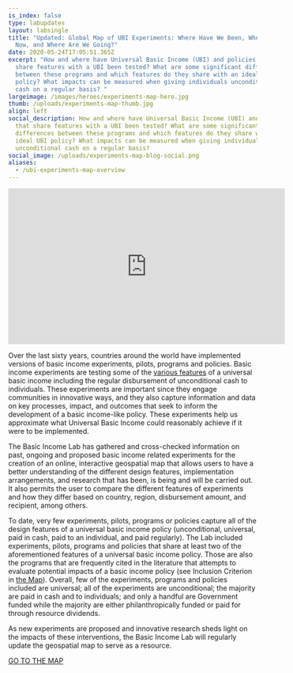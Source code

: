 ```yaml
---
is_index: false
type: labupdates
layout: labsingle
title: "Updated: Global Map of UBI Experiments: Where Have We Been, Where Are We
  Now, and Where Are We Going?"
date: 2020-05-24T17:05:51.365Z
excerpt: "How and where have Universal Basic Income (UBI) and policies that
  share features with a UBI been tested? What are some significant differences
  between these programs and which features do they share with an ideal UBI
  policy? What impacts can be measured when giving individuals unconditional
  cash on a regular basis? "
largeimage: /images/heroes/experiments-map-hero.jpg
thumb: /uploads/experiments-map-thumb.jpg
align: left
social_description: How and where have Universal Basic Income (UBI) and policies
  that share features with a UBI been tested? What are some significant
  differences between these programs and which features do they share with an
  ideal UBI policy? What impacts can be measured when giving individuals
  unconditional cash on a regular basis?
social_image: /uploads/experiments-map-blog-social.png
aliases:
  - /ubi-experiments-map-overview
---
```

<iframe width="560" height="315" src="https://www.youtube.com/embed/yqpjrZnyWFk" frameborder="0" allow="accelerometer; autoplay; clipboard-write; encrypted-media; gyroscope; picture-in-picture" allowfullscreen></iframe>

Over the last sixty years, countries around the world have implemented versions of basic income experiments, pilots, programs and policies. Basic income experiments are testing some of the [various features](https://basicincome.stanford.edu/about/what-is-ubi/) of a universal basic income including the regular disbursement of unconditional cash to individuals. These experiments are important since they engage communities in innovative ways, and they also capture information and data on key processes, impact, and outcomes that seek to inform the development of a basic income-like policy. These experiments help us approximate what Universal Basic Income could reasonably achieve if it were to be implemented.

The Basic Income Lab has gathered and cross-checked information on past, ongoing and proposed basic income related experiments for the creation of an online, interactive geospatial map that allows users to have a better understanding of the different design features, implementation arrangements, and research that has been, is being and will be carried out. It also permits the user to compare the different features of experiments and how they differ based on country, region, disbursement amount, and recipient, among others. 

To date, very few experiments, pilots, programs or policies capture all of the design features of a universal basic income policy (unconditional, universal, paid in cash, paid to an individual, and paid regularly). The Lab included experiments, pilots, programs and policies that share at least two of the aforementioned features of a universal basic income policy. Those are also the programs that are frequently cited in the literature that attempts to evaluate potential impacts of a basic income policy (see Inclusion Criterion in [the Map](https://basicincome.stanford.edu/experiments-map/)). Overall, few of the experiments, programs and policies included are universal; all of the experiments are unconditional; the majority are paid in cash and to individuals; and only a handful are Government funded while the majority are either philanthropically funded or paid for through resource dividends.

As new experiments are proposed and innovative research sheds light on the impacts of these interventions, the Basic Income Lab will regularly update the geospatial map to serve as a resource.

<div class="w-100 d-flex flex-column justify-content-center btn-w-bg mt-4" style="background-image: url('/images/heroes/experiments-map-hero.jpg'); background-size: cover;">
  <div class="bg-overlay">
      <a class="d-flex justify-content-center align-items-center btn btn-primary mx-auto my-12" href="/experiments-map">GO TO THE MAP</a>
  </div>  
</div>